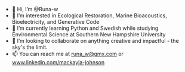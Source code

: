 - 👋 Hi, I’m @Runa-w
- 👀 I’m interested in Ecological Restoration, Marine Bioacoustics, Bioelectricity, and Generative Code
- 🌱 I’m currently learning Python and Swedish while studying Environmental Science at Southern New Hampshire University
- 💞️ I’m looking to collaborate on anything creative and impactful - the sky's the limit.
- 📫 You can reach me at runa_w@gmx.com or www.linkedin.com/mackayla-johnson

<!---
Runa-w/Runa-w is a ✨ special ✨ repository because its `README.md` (this file) appears on your GitHub profile.
You can click the Preview link to take a look at your changes.
--->
